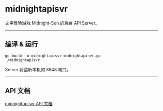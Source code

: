 # midnightapisvr

文字冒险游戏 Midnight-Sun 的后台 API Server。

---

## 编译 & 运行

```
go build -o midnightapisvr midnightapisvr.go
./midnightapisvr
```

Server 将监听本机的 8848 端口。

---

## API 文档

[midnightapisvr API 文档](doc/api.md)
